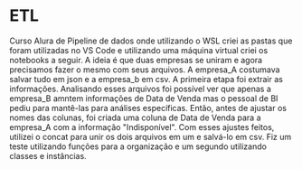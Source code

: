 # ETL
Curso Alura de Pipeline de dados onde utilizando o WSL criei as pastas que foram utilizadas no VS Code e utilizando uma máquina virtual criei os notebooks a seguir. 
A ideia é que duas empresas se uniram e agora precisamos fazer o mesmo com seus arquivos. A empresa_A costumava salvar tudo em json e a empresa_b em csv. 
A primeira etapa foi extrair as informações.
Analisando esses arquivos foi possível ver que apenas a empresa_B amntem informações de Data de Venda mas o pessoal de BI pediu para mantê-las para análises específicas. Então, antes de ajustar os nomes das colunas, foi criada uma coluna de Data de Venda para a empresa_A com a informação "Indisponível".
Com esses ajustes feitos, utilizei o concat para unir os dois arquivos em um e salvá-lo em csv.
Fiz um teste utilizando funções para a organização e um segundo utilizando classes e instâncias.
